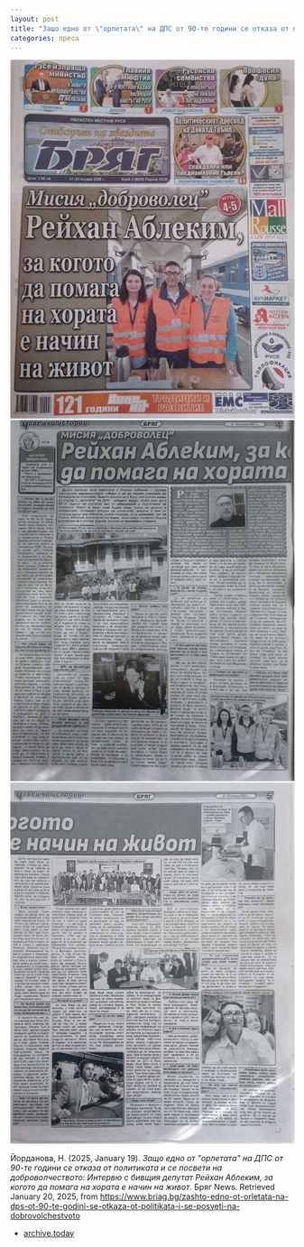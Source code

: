 ```yaml
---
layout: post
title: "Защо едно от \"орлетата\" на ДПС от 90-те години се отказа от политиката и се посвети на доброволчеството"
categories: преса
---
```


![Briag #8539](/assets/img/2025-01-19-1-reyhan-ablekim.jpg)
![Briag #8539](/assets/img/2025-01-19-2-reyhan-ablekim.jpg)
![Briag #8539](/assets/img/2025-01-19-3-reyhan-ablekim.jpg)

Йорданова, Н. (2025, January 19). *Защо едно от "орлетата" на ДПС от 90-те години се отказа от политиката и се посвети на доброволчеството: Интервю с бивщия депутат Рейхан Аблеким, за когото да помага на хората е начин на живот*. Бряг News. Retrieved January 20, 2025, from https://www.briag.bg/zashto-edno-ot-orletata-na-dps-ot-90-te-godini-se-otkaza-ot-politikata-i-se-posveti-na-dobrovolchestvoto

- [archive.today](http://archive.today/9gNKj)
